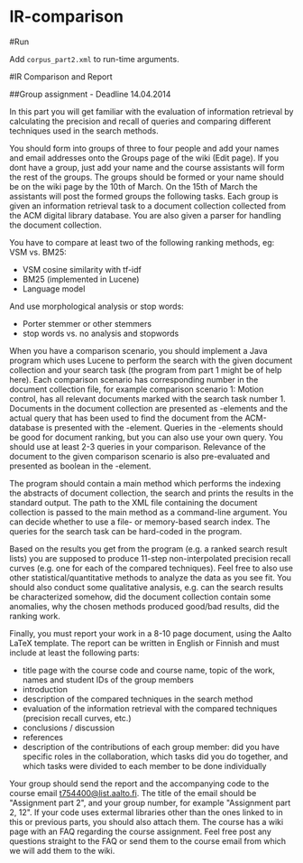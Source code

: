 IR-comparison
=============

#Run

Add ```corpus_part2.xml``` to run-time arguments.


#IR Comparison and Report

##Group assignment - Deadline 14.04.2014

In this part you will get familiar with the evaluation of information retrieval by calculating the precision and recall of queries and comparing different techniques used in the search methods.  

You should form into groups of three to four people and add your names and email addresses onto the Groups page of the wiki (Edit page). If you dont have a group, just add your name and the course assistants will form the rest of the groups. The groups should be formed or your name should be on the wiki page by the 10th of March. On the 15th of March the assistants will post the formed groups the following tasks.
Each group is given an information retrieval task to a document collection collected from the ACM digital library database. You are also given a parser for handling the document collection. 

You have to compare at least two of the following ranking methods, eg: VSM vs. BM25:
- VSM cosine similarity with tf-idf
- BM25 (implemented in Lucene)
- Language model

And use morphological analysis or stop words:
- Porter stemmer or other stemmers
- stop words vs. no analysis and stopwords

When you have a comparison scenario, you should implement a Java program which uses Lucene to perform the search with the given document collection and your search task (the program from part 1 might be of help here). Each comparison scenario has corresponding number in the document collection file, for example comparison scenario 1: Motion control, has all relevant documents marked with the search task number 1. Documents in the document collection are presented as <item>-elements and the actual query that has been used to find the document from the ACM-database is presented with the <query>-element. Queries in the <query>-elements should be good for document ranking, but you can also use your own query. You should use at least 2-3 queries in your comparison. Relevance of the document to the given comparison scenario is also pre-evaluated and presented as boolean in the <relevance>-element. 

The program should contain a main method which performs the indexing the abstracts of document collection, the search and prints the results in the standard output. The path to the XML file containing the document collection is passed to the main method as a command-line argument. You can decide whether to use a file- or memory-based search index. The queries for the search task can be hard-coded in the program.

Based on the results you get from the program (e.g. a ranked search result lists) you are supposed to produce 11-step non-interpolated precision recall curves (e.g. one for each of the compared techniques). Feel free to also use other statistical/quantitative methods to analyze the data as you see fit. You should also conduct some qualitative analysis, e.g. can the search results be characterized somehow, did the document collection contain some anomalies, why the chosen methods produced good/bad results, did the ranking work.

Finally, you must report your work in a 8-10 page document, using the Aalto LaTeX template. The report can be written in English or Finnish and must include at least the following parts:
- title page with the course code and course name, topic of the work, names and student IDs of the group members
- introduction
- description of the compared techniques in the search method
- evaluation of the information retrieval with the compared techniques (precision recall curves, etc.)
- conclusions / discussion
- references
- description of the contributions of each group member: did you have specific roles in the collaboration, which tasks did you do together, and which tasks were divided to each member to be done individually

Your group should send the report and the accompanying code to the course email t754400@list.aalto.fi. The title of the email should be "Assignment part 2", and your group number, for example "Assignment part 2, 12". If your code uses extermal libraries other than the ones linked to in this or previous parts, you should also attach them.
The course has a wiki page with an FAQ regarding the course assignment. Feel free post any questions straight to the FAQ or send them to the course email from which we will add them to the wiki.
